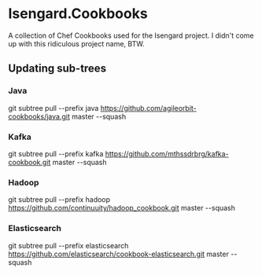 Isengard.Cookbooks
==================

A collection of Chef Cookbooks used for the Isengard project. I didn't come up with this ridiculous project name, BTW.

## Updating sub-trees

### Java

git subtree pull --prefix java https://github.com/agileorbit-cookbooks/java.git master --squash

### Kafka

git subtree pull --prefix kafka https://github.com/mthssdrbrg/kafka-cookbook.git master --squash

### Hadoop

git subtree pull --prefix hadoop https://github.com/continuuity/hadoop_cookbook.git master --squash

### Elasticsearch

git subtree pull --prefix elasticsearch https://github.com/elasticsearch/cookbook-elasticsearch.git master --squash
